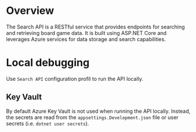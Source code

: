 ﻿# Overview

The Search API is a RESTful service that provides endpoints for searching and retrieving board game data. It is built using ASP.NET Core and leverages Azure services for data storage and search capabilities.

# Local debugging

Use `Search API` configuration profil to run the API locally.

## Key Vault

By default Azure Key Vault is not used when running the API locally. Instead, the secrets are read from the `appsettings.Development.json` file or user secrets (i.e. `dotnet user secrets`).
